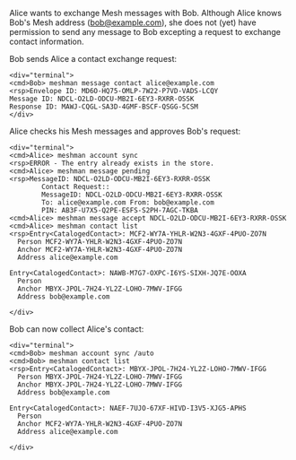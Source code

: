 
Alice wants to exchange Mesh messages with Bob. Although Alice knows Bob's Mesh address 
(bob@example.com), she does not (yet) have permission to send any message to Bob
excepting a request to exchange contact information.

Bob sends Alice a contact exchange request:


~~~~
<div="terminal">
<cmd>Bob> meshman message contact alice@example.com
<rsp>Envelope ID: MD6O-HQ75-OMLP-7W22-P7VD-VADS-LCQY
Message ID: NDCL-O2LD-ODCU-MB2I-6EY3-RXRR-OSSK
Response ID: MAWJ-CQGL-SA3D-4GMF-BSCF-QSGG-5CSM
</div>
~~~~

Alice checks his Mesh messages and approves Bob's request:


~~~~
<div="terminal">
<cmd>Alice> meshman account sync
<rsp>ERROR - The entry already exists in the store.
<cmd>Alice> meshman message pending
<rsp>MessageID: NDCL-O2LD-ODCU-MB2I-6EY3-RXRR-OSSK
        Contact Request::
        MessageID: NDCL-O2LD-ODCU-MB2I-6EY3-RXRR-OSSK
        To: alice@example.com From: bob@example.com
        PIN: AB3F-U7X5-Q2PE-ESFS-S2PH-7AGC-TKBA
<cmd>Alice> meshman message accept NDCL-O2LD-ODCU-MB2I-6EY3-RXRR-OSSK
<cmd>Alice> meshman contact list
<rsp>Entry<CatalogedContact>: MCF2-WY7A-YHLR-W2N3-4GXF-4PUO-ZO7N
  Person MCF2-WY7A-YHLR-W2N3-4GXF-4PUO-ZO7N
  Anchor MCF2-WY7A-YHLR-W2N3-4GXF-4PUO-ZO7N
  Address alice@example.com

Entry<CatalogedContact>: NAWB-M7G7-OXPC-I6YS-SIXH-JQ7E-OOXA
  Person 
  Anchor MBYX-JPOL-7H24-YL2Z-LOHO-7MWV-IFGG
  Address bob@example.com

</div>
~~~~

Bob can now collect Alice's contact:


~~~~
<div="terminal">
<cmd>Bob> meshman account sync /auto
<cmd>Bob> meshman contact list
<rsp>Entry<CatalogedContact>: MBYX-JPOL-7H24-YL2Z-LOHO-7MWV-IFGG
  Person MBYX-JPOL-7H24-YL2Z-LOHO-7MWV-IFGG
  Anchor MBYX-JPOL-7H24-YL2Z-LOHO-7MWV-IFGG
  Address bob@example.com

Entry<CatalogedContact>: NAEF-7UJO-67XF-HIVD-I3V5-XJG5-APHS
  Person 
  Anchor MCF2-WY7A-YHLR-W2N3-4GXF-4PUO-ZO7N
  Address alice@example.com

</div>
~~~~

